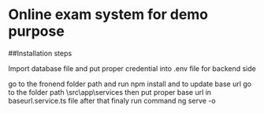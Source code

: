 
# Online exam system for demo purpose

##Installation steps

Import database file and put proper credential into .env file for backend side

go to the fronend folder path and run npm install and to update base url go to the folder path \src\app\services then put proper base url in baseurl.service.ts file after that finaly run command ng serve -o
